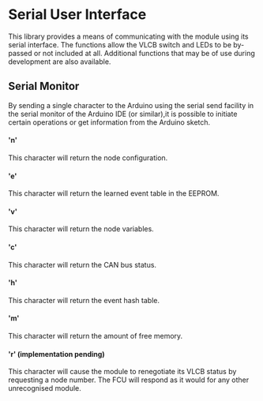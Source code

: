 # Serial User Interface
This library provides a means of communicating with the module using its serial
interface.  The functions allow the VLCB switch and LEDs to be by-passed or not
included at all.  Additional functions that may be of use during development
are also available.

## Serial Monitor

By sending a single character to the Arduino using the serial send facility in the
serial monitor of the Arduino IDE (or similar),it is possible to initiate certain operations
or get information from the Arduino sketch.

#### 'n'
This character will return the node configuration.

#### 'e'
This character will return the learned event table in the EEPROM.

#### 'v'
This character will return the node variables.

#### 'c'
This character will return the CAN bus status.

#### 'h'
This character will return the event hash table.

#### 'm'
This character will return the amount of free memory. 

#### 'r' (implementation pending)
This character will cause the module to renegotiate its VLCB status by requesting a node number.
The FCU will respond as it would for any other unrecognised module.

